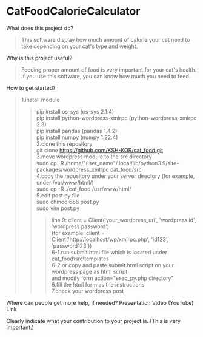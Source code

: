 # CatFoodCalorieCalculator
What does this project do? <br />
>This software display how much amount of calorie your cat need to take depending on your cat's type and weight.

Why is this project useful? <br />
>Feeding proper amount of food is very important for your cat's health. If you use this software, you can know how much you need to feed.

How to get started?<br />
>1.install module<br />
>>pip install os-sys (os-sys 2.1.4)<br />
>>pip install python-wordpress-xmlrpc (python-wordpress-xmlrpc 2.3)<br />
>>pip install pandas (pandas 1.4.2)<br />
>>pip install numpy (numpy 1.22.4)<br />
>2.clone this repository<br />
>>git clone https://github.com/KSH-KOR/cat_food.git <br />
>3.move wordpress module to the src directory<br />
>>sudo cp -R /home/"user_name"/.local/lib/python3.9/site-packages/wordpress_xmlrpc cat_food/src<br />
>4.copy the repository under your server directory (for example, under /var/www/html/)<br />
>>sudo cp -R ./cat_food /usr/www/html/<br />
>5.edit post.py file<br />
>>sudo chmod 666 post.py<br />
>>sudo vim post.py<br />
>>>line 9: client = Client('your_wordpress_url', 'wordpress id', 'wordpress password')<br />
>>>(for example: client = Client('http://localhost/wp/xmlrpc.php', 'id123', 'password123'))<br />
>6-1.run submit.html file which is located under cat_food\src\templates<br />
>6-2.or copy and paste submit.html script on your wordpress page as html script<br />
>>and modify form action="exec_py.php directory"<br />
>6.fill the html form as the instructions<br />
>7.check your wordpress post<br />

Where can people get more help, if needed? Presentation Video (YouTube) Link<br />
  
Clearly indicate what your contribution to your project is. (This is very important.)<br />
  
